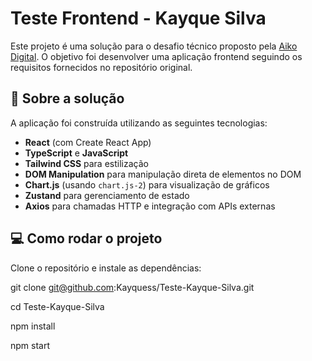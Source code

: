 # Teste Frontend - Kayque Silva

Este projeto é uma solução para o desafio técnico proposto pela [Aiko Digital](https://aikodigital.com/). O objetivo foi desenvolver uma aplicação frontend seguindo os requisitos fornecidos no repositório original.

## 🧠 Sobre a solução

A aplicação foi construída utilizando as seguintes tecnologias:

- **React** (com Create React App)
- **TypeScript** e **JavaScript**
- **Tailwind CSS** para estilização
- **DOM Manipulation** para manipulação direta de elementos no DOM
- **Chart.js** (usando `chart.js-2`) para visualização de gráficos
- **Zustand** para gerenciamento de estado
- **Axios** para chamadas HTTP e integração com APIs externas

## 💻 Como rodar o projeto

Clone o repositório e instale as dependências:

git clone git@github.com:Kayquess/Teste-Kayque-Silva.git

cd Teste-Kayque-Silva

npm install

npm start
